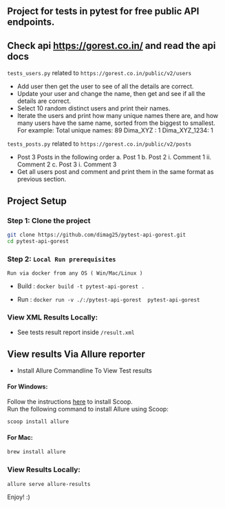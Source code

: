 ## Project for tests in pytest for free public API endpoints.

## Check api https://gorest.co.in/  and read the api docs

`tests_users.py` related to `https://gorest.co.in/public/v2/users`
- Add user then get the user to see of all the details are correct.
- Update your user and change the name, then get and see if all the details are correct.
- Select 10 random distinct users and print their names.
- Iterate the users and print how many unique names there are, and how many users have
the same name, sorted from the biggest to smallest.
    For example:
    Total unique names: 89
    Dima_XYZ : 1
    Dima_XYZ_1234: 1

`tests_posts.py` related to `https://gorest.co.in/public/v2/posts`
- Post 3 Posts in the following order
    a. Post 1
    b. Post 2
    i. Comment 1
    ii. Comment 2
    c. Post 3
    i. Comment 3
- Get all users post and comment and print them in the same format as previous section.



## Project Setup

### Step 1: Clone the project

```bash
git clone https://github.com/dimag25/pytest-api-gorest.git
cd pytest-api-gorest
```


### Step 2: `Local Run prerequisites`
`Run via docker from any OS ( Win/Mac/Linux )`

- Build : 
`docker build -t pytest-api-gorest .`

- Run : 
`docker run -v ./:/pytest-api-gorest  pytest-api-gorest`


### View XML Results Locally:
- See tests result report inside `/result.xml`

## View results Via Allure reporter

- Install Allure Commandline To View Test results

#### For Windows:

Follow the instructions [here](https://scoop.sh/) to install Scoop.<br>
Run the following command to install Allure using Scoop:

```bash
scoop install allure
```

#### For Mac:

```bash
brew install allure
```

### View Results Locally:

```bash
allure serve allure-results
```

Enjoy! :)
